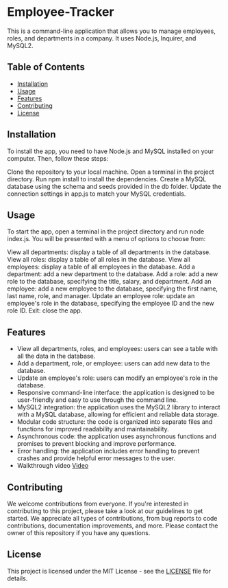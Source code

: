 # Employee-Tracker

This is a command-line application that allows you to manage employees, roles, and departments in a company. It uses Node.js, Inquirer, and MySQL2.   

## Table of Contents

- [Installation](#installation)
- [Usage](#usage)
- [Features](#features)
- [Contributing](#contributing)
- [License](#license)   

## Installation

To install the app, you need to have Node.js and MySQL installed on your computer. Then, follow these steps:

Clone the repository to your local machine.
Open a terminal in the project directory.
Run npm install to install the dependencies.
Create a MySQL database using the schema and seeds provided in the db folder.
Update the connection settings in app.js to match your MySQL credentials.   

## Usage

To start the app, open a terminal in the project directory and run node index.js. You will be presented with a menu of options to choose from:

View all departments: display a table of all departments in the database.
View all roles: display a table of all roles in the database.
View all employees: display a table of all employees in the database.
Add a department: add a new department to the database.
Add a role: add a new role to the database, specifying the title, salary, and department.
Add an employee: add a new employee to the database, specifying the first name, last name, role, and manager.
Update an employee role: update an employee's role in the database, specifying the employee ID and the new role ID.
Exit: close the app.   

## Features

- View all departments, roles, and employees: users can see a table with all the data in the database.
- Add a department, role, or employee: users can add new data to the database.
- Update an employee's role: users can modify an employee's role in the database.
- Responsive command-line interface: the application is designed to be user-friendly and easy to use through the command line.
- MySQL2 integration: the application uses the MySQL2 library to interact with a MySQL database, allowing for efficient and reliable data storage.
- Modular code structure: the code is organized into separate files and functions for improved readability and maintainability.
- Asynchronous code: the application uses asynchronous functions and promises to prevent blocking and improve performance.
- Error handling: the application includes error handling to prevent crashes and provide helpful error messages to the user. 
- Walkthrough video [Video](https://user-images.githubusercontent.com/118683737/233877038-95593570-6667-4964-9b91-903c104eb2f9.webm)


## Contributing

We welcome contributions from everyone. If you're interested in contributing to this project, please take a look at our guidelines to get started. We appreciate all types of contributions, from bug reports to code contributions, documentation improvements, and more.  Please contact the owner of this repository if you have any questions.

## License

This project is licensed under the MIT License - see the [LICENSE](https://opensource.org/licenses/MIT) file for details.
